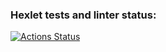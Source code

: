 ### Hexlet tests and linter status:
[![Actions Status](https://github.com/novikovdeniz/frontend-project-lvl1/workflows/hexlet-check/badge.svg)](https://github.com/novikovdeniz/frontend-project-lvl1/actions)